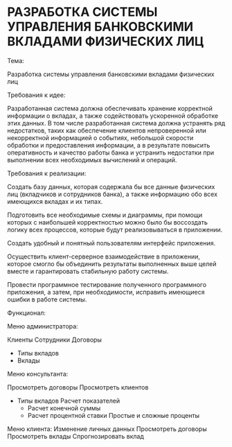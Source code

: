 # РАЗРАБОТКА СИСТЕМЫ УПРАВЛЕНИЯ БАНКОВСКИМИ ВКЛАДАМИ ФИЗИЧЕСКИХ ЛИЦ
Тема: 

Разработка системы управления банковскими вкладами физических лиц 

Требования к идее:

Разработанная система должна обеспечивать хранение корректной информации о вкладах, а также содействовать ускоренной обработке этих данных. В том числе разработанная система должна устранять ряд недостатков, таких как обеспечение клиентов непроверенной или некорректной информацией о событиях, небольшой скорости обработки и предоставления информации, а в результате повысить оперативность и качество работы банка и устранить недостатки при выполнении всех необходимых вычислений и операций. 


Требования к реализации: 

Создать базу данных, которая содержала бы все данные физических лиц (вкладчиков и сотрудников банка), а также информацию обо всех имеющихся вкладах и их типах. 

Подготовить все необходимые схемы и диаграммы, при помощи которых с наибольшей корректностью можно было бы воссоздать логику всех процессов, которые будут реализовываться в приложении. 

Создать удобный и понятный пользователям интерфейс приложения. 

Осуществить клиент-серверное взаимодействие в приложении, которое смогло бы объединить результаты выполненных выше целей вместе и гарантировать стабильную работу системы. 

Провести программное тестирование полученного программного приложения, а затем, при необходимости, исправить имеющиеся ошибки в работе системы. 

Функционал:

Меню администратора:

Клиенты
Сотрудники
Договоры
-  Типы вкладов
-  Вклады

Меню консультанта:

Просмотреть договоры 
Просмотреть клиентов
-   Типы вкладов
Расчет показателей
	- Расчет конечной суммы
	- Расчет процентной ставки
Простые и сложные проценты

Меню клиента:
Изменение личных данных
Просмотреть договоры 
Просмотреть вклады 
Спрогнозировать вклад
